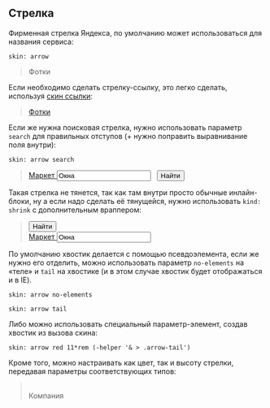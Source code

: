 ---
---

## Стрелка

Фирменная стрелка Яндекса, по умолчанию может использоваться для названия сервиса:

    skin: arrow

> <div>
>   <div class="service-arrow">
>       Фотки
>   </div>
> </div>
>
> <div class="example:service-arrow"></div>

Если необходимо сделать стрелку-ссылку, это легко сделать, используя [скин ссылки](#skin-islands-link):

> <div>
>   <a class="link-arrow" href="#x">
>       Фотки
>   </a>
> </div>
>
> <div class="example:link-arrow"></div> 

Если же нужна поисковая стрелка, нужно использовать параметр `search` для правильных отступов (+ нужно поправить выравнивание поля внутри):

    skin: arrow search

> <div>
>   <div class="search-arrow">
>     <label class="field">
>       <a class="field-label" href="#x">
>           Маркет
>       </a>
>       <span class="field-content">
>           <input class="input-controller" type="text" value="Окна">
>           <span class="input-view">&nbsp;</span>
>       </span>
>     </label>
>     <button class="button" type="button">
>         <span class="button-content">Найти</span>
>     </button>
>   </div>
> </div>
>
> <div class="example:search-arrow"></div>

Такая стрелка не тянется, так как там внутри просто обычные инлайн-блоки, ну а если надо сделать её тянущейся, нужно использовать `kind: shrink` с дополнительным враппером:

> <div class="search">
>   <button class="button search-right" type="button" tabindex="2">
>       <span class="button-content">Найти</span>
>   </button>
>   <div class="search-content">
>     <label class="search-field field">
>       <a class="field-label" href="#x">
>           Маркет
>       </a>
>       <span class="field-content">
>           <input class="input-controller" type="text" value="Окна" tabindex="1">
>           <span class="input-view">&nbsp;</span>
>       </span>
>     </label>
>   </div>
> </div>
>
> <div class="example:search"></div>

По умолчанию хвостик делается с помощью псевдоэлемента, если же нужно его отделить, можно использовать параметр `no-elements` на «теле» и `tail` на хвостике (и в этом случае хвостик будет отображаться и в IE).

    skin: arrow no-elements

    skin: arrow tail

Либо можно использовать специальный параметр-элемент, создав хвостик из вызова скина:

    skin: arrow red 11*rem (-helper '& > .arrow-tail')

Кроме того, можно настраивать как цвет, так и высоту стрелки, передавая параметры соответствующих типов:

> <div>
>   <div class="custom-arrow">
>     <div class="arrow-tail">&nbsp;</div>
>       Компания
>   </div>
> </div>
>
> <div class="example:custom-arrow"></div>
